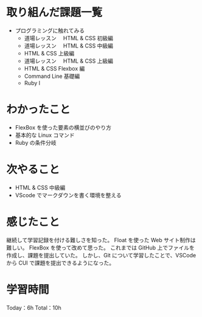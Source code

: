 # 取り組んだ課題一覧

- プログラミングに触れてみる
  - 道場レッスン　 HTML & CSS 初級編
  - 道場レッスン　 HTML & CSS 中級編
  - HTML & CSS 上級編
  - 道場レッスン　 HTML & CSS 上級編
  - HTML & CSS Flexbox 編
  - Command Line 基礎編
  - Ruby I

# わかったこと

- FlexBox を使った要素の横並びのやり方
- 基本的な Linux コマンド
- Ruby の条件分岐

# 次やること

- HTML & CSS 中級編
- VScode でマークダウンを書く環境を整える

# 感じたこと

継続して学習記録を付ける難しさを知った。
Float を使った Web サイト制作は難しい。
FlexBox を使って改めて思った。
これまでは GitHub 上でファイルを作成し、課題を提出していた。
しかし、Git について学習したことで、VSCode から CUI で課題を提出できるようになった。

# 学習時間

Today：6h Total：10h
